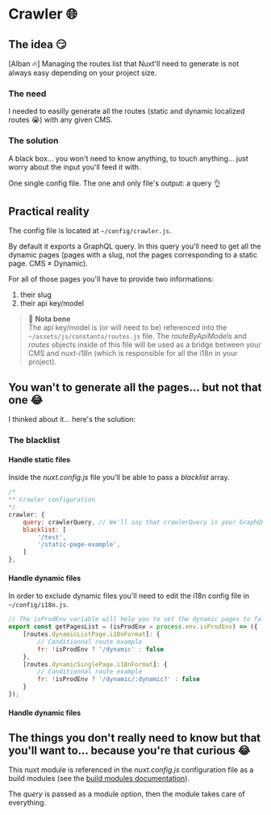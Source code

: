 # Crawler 🌐

## The idea 😏

[Alban 🔥] Managing the routes list that Nuxt'll need to generate is not always easy depending on your project size.

### The need

I needed to easilly generate all the routes (static and dynamic localized routes 😭) with any given CMS.

### The solution

A black box... you won't need to know anything, to touch anything... just worry about the input you'll feed it with.

One single config file. The one and only file's output: a query 👌

## Practical reality

The config file is located at `~/config/crawler.js`.

By default it exports a GraphQL query. In this query you'll need to get all the dynamic pages (pages with a slug, not the pages corresponding to a static page. CMS ≠ Dynamic).

For all of those pages you'll have to provide two informations:

1. their slug
1. their api key/model

> 🚨 **Nota bene**  
> The api key/model is (or will need to be) referenced into the `~/assets/js/constants/routes.js` file. The _routeByApiModels_ and _routes_ objects inside of this file will be used as a bridge between your CMS and _nuxt-i18n_ (which is responsible for all the i18n in your project).

## You wan't to generate all the pages... but not that one 😂

I thinked about it... here's the solution:

### The blacklist

#### Handle static files

Inside the _nuxt.config.js_ file you'll be able to pass a _blacklist_ array.

```js
/*
** Crawler configuration
*/
crawler: {
    query: crawlerQuery, // We'll say that crawlerQuery is your GraphQL query.
    blacklist: [
        '/test',
        '/static-page-example',
    ]
},
```

#### Handle dynamic files

In order to exclude dynamic files you'll need to edit the i18n config file in `~/config/i18n.js`.

```js
// The isProdEnv variable will help you to set the dynamic pages to false in production
export const getPagesList = (isProdEnv = process.env.isProdEnv) => ({
    [routes.dynamicListPage.i18nFormat]: {
        // Conditionnal route example
        fr: !isProdEnv ? '/dynamic' : false
    },
    [routes.dynamicSinglePage.i18nFormat]: {
        // Conditionnal route example
        fr: !isProdEnv ? '/dynamic/:dynamic?' : false
    }
});
```

#### Handle dynamic files

## The things you don't really need to know but that you'll want to... because you're that curious 😂

This nuxt module is referenced in the _nuxt.config.js_ configuration file as a build modules (see the [build modules documentation](https://nuxtjs.org/api/configuration-modules#-code-buildmodules-code-)).

The _query_ is passed as a module option, then the module takes care of everything.

